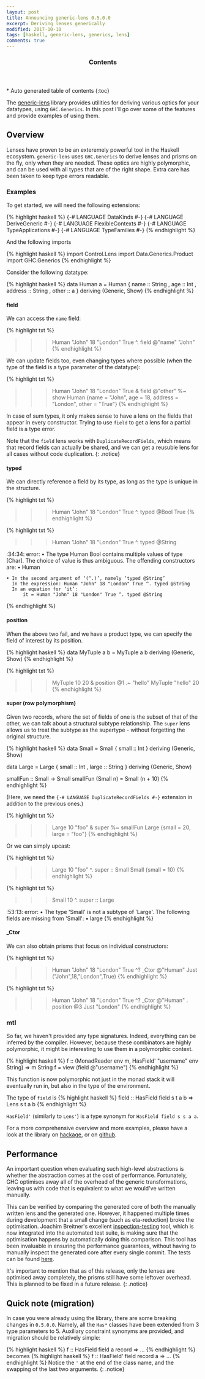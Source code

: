 ```yaml
---
layout: post
title: Announcing generic-lens 0.5.0.0
excerpt: Deriving lenses generically
modified: 2017-10-10
tags: [haskell, generic-lens, generics, lens]
comments: true
---
```


<section id="table-of-contents" class="toc">
  <header>
    <h3>Contents</h3>
  </header>
<div id="drawer" markdown="1">
*  Auto generated table of contents
{:toc}
</div>
</section><!-- /#table-of-contents -->

The [generic-lens](https://hackage.haskell.org/package/generic-lens) library
provides utilities for deriving various optics for your datatypes,
using `GHC.Generics`. In this post I'll go over some of the features and
provide examples of using them.

## Overview
Lenses have proven to be an exteremely powerful tool in the Haskell ecosystem.
`generic-lens` uses `GHC.Generics` to derive lenses and prisms on the fly, only
when they are needed. These optics are highly polymorphic, and can be used with
all types that are of the right shape. Extra care has been taken to keep type
errors readable.

### Examples
To get started, we will need the following extensions:

{% highlight haskell %}
{-# LANGUAGE DataKinds        #-}
{-# LANGUAGE DeriveGeneric    #-}
{-# LANGUAGE FlexibleContexts #-}
{-# LANGUAGE TypeApplications #-}
{-# LANGUAGE TypeFamilies     #-}
{% endhighlight %}

And the following imports

{% highlight haskell %}
import Control.Lens
import Data.Generics.Product
import GHC.Generics
{% endhighlight %}

Consider the following datatype:

{% highlight haskell %}
data Human a
  = Human
    { name    :: String
    , age     :: Int
    , address :: String
    , other   :: a
    } deriving (Generic, Show)
{% endhighlight %}

#### field

We can access the `name` field:

{% highlight txt %}
>>> Human "John" 18 "London" True ^. field @"name"
"John"
{% endhighlight %}

We can update fields too, even changing types where possible (when the type of
the field is a type parameter of the datatype):

{% highlight txt %}
>>> Human "John" 18 "London" True & field @"other" %~ show
Human {name = "John", age = 18, address = "London", other = "True"}
{% endhighlight %}

In case of sum types, it only makes sense to have a lens on the fields that
appear in every constructor. Trying to use `field` to get a lens for a partial
field is a type error.

Note that the `field` lens works with `DuplicateRecordFields`, which means that
record fields can actually be shared, and we can get a reusuble lens for all
cases without code duplication.
{: .notice}

#### typed

We can directly reference a field by its type, as long as the type is unique in
the structure.

{% highlight txt %}
>>> Human "John" 18 "London" True ^. typed @Bool
True
{% endhighlight %}

{% highlight txt %}
>>> Human "John" 18 "London" True ^. typed @String

<interactive>:34:34: error:
    • The type Human Bool contains multiple values of type [Char].
      The choice of value is thus ambiguous. The offending constructors are:
      • Human

    • In the second argument of ‘(^.)’, namely ‘typed @String’
      In the expression: Human "John" 18 "London" True ^. typed @String
      In an equation for ‘it’:
          it = Human "John" 18 "London" True ^. typed @String
{% endhighlight %}

#### position

When the above two fail, and we have a product type, we can specify the field
of interest by its position.

{% highlight haskell %}
data MyTuple a b = MyTuple a b deriving (Generic, Show)
{% endhighlight %}

{% highlight txt %}
>>> MyTuple 10 20 & position @1 .~ "hello"
MyTuple "hello" 20
{% endhighlight %}

#### super (row polymorphism)

Given two records, where the set of fields of one is the subset of that of the
other, we can talk about a structural subtype relationship. The `super` lens
allows us to treat the subtype as the supertype - without forgetting the
original structure.

{% highlight haskell %}
data Small
  = Small
    { small :: Int
    } deriving (Generic, Show)

data Large
  = Large
    { small :: Int
    , large :: String
    } deriving (Generic, Show)

smallFun :: Small -> Small
smallFun (Small n) = Small (n + 10)
{% endhighlight %}

(Here, we need the `{-# LANGUAGE DuplicateRecordFields #-}` extension in
addition to the previous ones.)

{% highlight txt %}
>>> Large 10 "foo" & super %~ smallFun
Large {small = 20, large = "foo"}
{% endhighlight %}

Or we can simply upcast:

{% highlight txt %}
>>> Large 10 "foo" ^. super :: Small
Small {small = 10}
{% endhighlight %}

{% highlight txt %}
>>> Small 10 ^. super :: Large

<interactive>:53:13: error:
    • The type 'Small' is not a subtype of 'Large'.
      The following fields are missing from 'Small':
      • large
{% endhighlight %}

#### _Ctor

We can also obtain prisms that focus on individual constructors:

{% highlight txt %}
>>> Human "John" 18 "London" True ^? _Ctor @"Human"
Just ("John",18,"London",True)
{% endhighlight %}

{% highlight txt %}
>>> Human "John" 18 "London" True ^? _Ctor @"Human" . position @3
Just "London"
{% endhighlight %}

### mtl
So far, we haven't provided any type signatures. Indeed, everything can be
inferred by the compiler. However, because these combinators are highly
polymorphic, it might be interesting to use them in a polymorphic context.

{% highlight haskell %}
f :: (MonadReader env m, HasField' "username" env String) => m String
f = view (field @"username")
{% endhighlight %}

This function is now polymorphic not just in the monad stack it will eventually
run in, but also in the type of the environment.

The type of `field` is
{% highlight haskell %}
field :: HasField field s t a b => Lens s t a b
{% endhighlight %}

`HasField'` (similarly to `Lens'`) is a type synonym for `HasField field s s a a`.

For a more comprehensive overview and more examples, please have a look at the
library on [hackage](https://hackage.haskell.org/package/generic-lens), or on
[github](https://github.com/kcsongor/generic-lens).

## Performance
An important question when evaluating such high-level abstractions is whether
the abstraction comes at the cost of performance. Fortunately, GHC optimises
away all of the overhead of the generic transformations, leaving us with code
that is equivalent to what we would've written manually.

This can be verified by comparing the generated core of both the manually
written lens and the generated one. However, it happened multiple times during
development that a small change (such as eta-reduction) broke the optimisation.
Joachim Breitner's excellent
[inspection-testing](https://github.com/nomeata/inspection-testing) tool, which
is now integrated into the automated test suite, is making sure that the
optimisation happens by automatically doing this comparison. This tool has been
invaluable in ensuring the performance guarantees, without having to manually
inspect the generated core after every single commit. The tests can be found
[here](https://github.com/kcsongor/generic-lens/blob/master/test/Spec.hs).

It's important to mention that as of this release, only the lenses are
optimised away completely, the prisms still have some leftover overhead. This
is planned to be fixed in a future release.
{: .notice}

## Quick note (migration)

In case you were already using the library, there are some breaking changes in `0.5.0.0`.
Namely, all the `Has*` classes have been extended from 3 type parameters to 5.
Auxiliary constraint synonyms are provided, and migration should be relatively simple:

{% highlight haskell %}
f :: HasField field a record => ...
{% endhighlight %}
becomes
{% highlight haskell %}
f :: HasField' field record a => ...
{% endhighlight %}
Notice the `'` at the end of the class name, and the swapping of the last two arguments.
{: .notice}
